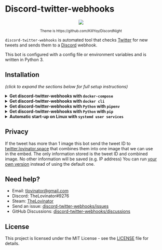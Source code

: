 # Discord-twitter-webhooks

<p align="center">
  <img src="https://raw.githubusercontent.com/TheLovinator1/discord-twitter-webhooks/master/Bot.png" />
</p>

<p align="center"><sup> Theme is https://github.com/KillYoy/DiscordNight <sup></p>

`discord-twitter-webhooks` is automated tool that checks [Twitter](https://twitter.com) for new tweets and sends them to a [Discord](https://discord.com/) webhook.

This bot is configured with a config file or environment variables and is written in Python 3.

## Installation

*(click to expand the sections below for full setup instructions)*

<details>
<summary><b>Get discord-twitter-webhooks with <code>docker-compose</code></b></summary><br/><br/>

docker-compose.yml:

```yaml
version: "3"
services:
  discord-twitter-webhooks:
    image: thelovinator/discord-twitter-webhooks
    env_file:
      - .env
    container_name: discord-twitter-webhooks
    environment:
      - WEBHOOK_URL=${WEBHOOK_URL}
      - CONSUMER_KEY=${CONSUMER_KEY}
      - CONSUMER_SECRET=${CONSUMER_SECRET}
      - ACCESS_TOKEN=${ACCESS_TOKEN}
      - ACCESS_TOKEN_SECRET=${ACCESS_TOKEN_SECRET}
      - USERS_TO_FOLLOW=${USERS_TO_FOLLOW}
      - LOG_LEVEL=${LOG_LEVEL}
      - TWITTER_IMAGE_COLLAGE_API=${TWITTER_IMAGE_COLLAGE_API}
    restart: unless-stopped
```

This bot on [Docker Hub](https://hub.docker.com/repository/docker/thelovinator/discord-reminder-bot).

## Environment variables

No space should be between the equal sign in your .env.

Right click channel you want the tweets in -> Integrations -> Webhooks -> New Webhook -> Copy Webhook URL

* WEBHOOK\_URL=https://discordapp.com/api/webhooks/582694/a3hmHAXItB_lzSYBx0-CeVeUDqac1vT

Go to [Twitter](https://developer.twitter.com/en/portal/apps/new) and create an app. If you don't get one try to fill out as much as possible. After it is created go to Keys and tokens. CONSUMER_KEY = API key, CONSUMER_SECRET = API key secret:

* CONSUMER\_KEY=ASFkopkoasfPOFkopaf
* CONSUMER\_SECRET=ASFkopkoasfPOFkopafASFkopkoasfPOFkopafASFkopkoasfPOFkopaf
* ACCESS\_TOKEN=1294501204821094-kKPOASPKOFpkoaskfpo
* ACCESS\_TOKEN\_SECRET=ASKOpokfpkoaspofOPFPO2908iAKOPSFKPO

List of Twitter users to follow, comma separated list with no spaces.

* USERS\_TO\_FOLLOW=12549841489201410,18205090125,852185020125098

How much logging that should be sent to the terminal. Can be CRITICAL, ERROR, WARNING, INFO or DEBUG

* LOG\_LEVEL=INFO

Server that runs [twitter-image-collage-maker](https://github.com/TheLovinator1/twitter-image-collage-maker). See [Privacy](#privacy) for more information.

* TWITTER\_IMAGE\_COLLAGE\_API=https://twitter.lovinator.space/add

</details>
<details>
<summary><b>Get discord-twitter-webhooks with <code>docker cli</code></b></summary><br/><br/>

```console
docker run -d \
  --name=discord-twitter-webhooks \
  -e WEBHOOK_URL=https://discord.com/api/webhooks/151256151521/Drw1jBO9Xyo1hAVsvaNdI1d077dOsfsafAV-nxIDvH-XJeSIeAVavasvkM0Vu \
  -e CONSUMER_KEY=akaopspokfpofasfsaf \
  -e CONSUMER_SECRET=fsa0fskaopfsoapfkofskaopfskopafskopaf \
  -e ACCESS_TOKEN=1521521515-JeASFAd0cGtASifvSSaSFmIr4kopAw8V0oyiH6jN \
  -e ACCESS_TOKEN_SECRET=VlHAS12FYqkQdASFd5XvyunwPaS12F8zPMTZ6IZASF1No \
  -e USERS_TO_FOLLOW=1114707756,36803580 \
  -e LOG_LEVEL=INFO \
  -e TWITTER_IMAGE_COLLAGE_API=https://twitter.lovinator.space/add \
  --restart unless-stopped \
  thelovinator/discord-twitter-webhooks
```

This bot on [Docker Hub](https://hub.docker.com/repository/docker/thelovinator/discord-reminder-bot).

## Environment variables

No space should be between the equal sign in your .env.

Right click channel you want the tweets in -> Integrations -> Webhooks -> New Webhook -> Copy Webhook URL

* WEBHOOK\_URL=https://discordapp.com/api/webhooks/582694/a3hmHAXItB_lzSYBx0-CeVeUDqac1vT
  
Go to [Twitter](https://developer.twitter.com/en/portal/apps/new) and create an app. If you don't get one try to fill out as much as possible. After it is created go to Keys and tokens. CONSUMER_KEY = API key, CONSUMER_SECRET = API key secret:

* CONSUMER\_KEY=ASFkopkoasfPOFkopaf
* CONSUMER\_SECRET=ASFkopkoasfPOFkopafASFkopkoasfPOFkopafASFkopkoasfPOFkopaf
* ACCESS\_TOKEN=1294501204821094-kKPOASPKOFpkoaskfpo
* ACCESS\_TOKEN_SECRET=ASKOpokfpkoaspofOPFPO2908iAKOPSFKPO

List of Twitter users to follow, comma separated list with no spaces.

* USERS\_TO\_FOLLOW=12549841489201410,18205090125,852185020125098

How much logging that should be sent to the terminal. Can be CRITICAL, ERROR, WARNING, INFO or DEBUG

* LOG\_LEVEL=INFO

Server that runs [twitter-image-collage-maker](https://github.com/TheLovinator1/twitter-image-collage-maker). See [Privacy](#privacy) for more information.

* TWITTER_IMAGE_COLLAGE_API=https://twitter.lovinator.space/add

</details>
<details>
<summary><b>Get discord-twitter-webhooks with <code>Python</code> with <code>pipenv</code></b></summary>

* Install latest version of Python 3.9.
* Install pipenv
  * `pip install pipenv`
* Install requirements and make virtual environment
  * `pipenv install`
* Rename .env.example to .env and fill it with things from [Twitter](https://developer.twitter.com) and [TweeterID](https://tweeterid.com). If you don't want to use the .env-file you can add variables to your environment.
* Start the bot
  * `pipenv run python main.py`

## Environment variables

No space should be between the equal sign in your .env.

Right click channel you want the tweets in -> Integrations -> Webhooks -> New Webhook -> Copy Webhook URL

* WEBHOOK\_URL=https://discordapp.com/api/webhooks/582694/a3hmHAXItB_lzSYBx0-CeVeUDqac1vT

Go to [Twitter](https://developer.twitter.com/en/portal/apps/new) and create an app. If you don't get one try to fill out as much as possible. After it is created go to Keys and tokens. CONSUMER_KEY = API key, CONSUMER_SECRET = API key secret:

* CONSUMER\_KEY=ASFkopkoasfPOFkopaf
* CONSUMER\_SECRET=ASFkopkoasfPOFkopafASFkopkoasfPOFkopafASFkopkoasfPOFkopaf
* ACCESS\_TOKEN=1294501204821094-kKPOASPKOFpkoaskfpo
* ACCESS\_TOKEN\_SECRET=ASKOpokfpkoaspofOPFPO2908iAKOPSFKPO

List of Twitter users to follow, comma separated list with no spaces.

* USERS\_TO\_FOLLOW=12549841489201410,18205090125,852185020125098

How much logging that should be sent to the terminal. Can be CRITICAL, ERROR, WARNING, INFO or DEBUG

* LOG\_LEVEL=INFO

Server that runs [twitter-image-collage-maker](https://github.com/TheLovinator1/twitter-image-collage-maker). See [Privacy](#privacy) for more information.

* TWITTER\_IMAGE\_COLLAGE\_API=https://twitter.lovinator.space/add

</details>

<details>
<summary><b>Get discord-twitter-webhooks with <code>Python</code> with <code>pip</code></b></summary>

* Install latest version of Python 3 for your operating system
* Download project from GitHub and change directory into it
* (Optional) Create virtual environment:
  * `python -m venv .venv`
    * Activate virtual environment:
      * Windows:  `.\.venv\Scripts\activate`
      * Not windows:  `source .venv/bin/activate`
* Install requirements
  * `pip install -r requirements.txt`
* Rename .env.example to .env and fill it with things from [Twitter](https://developer.twitter.com) and [TweeterID](https://tweeterid.com). If you don't want to use the .env-file you can add variables to your environment.
* Start the bot (inside the activated virtual environment if you made one):
  * `python main.py`

## Environment variables

No space should be between the equal sign in your .env.

Right click channel you want the tweets in -> Integrations -> Webhooks -> New Webhook -> Copy Webhook URL

* WEBHOOK\_URL=https://discordapp.com/api/webhooks/582694/a3hmHAXItB_lzSYBx0-CeVeUDqac1vT
  
Go to [Twitter](https://developer.twitter.com/en/portal/apps/new) and create an app. If you don't get one try to fill out as much as possible. After it is created go to Keys and tokens. CONSUMER_KEY = API key, CONSUMER_SECRET = API key secret:

* CONSUMER\_KEY=ASFkopkoasfPOFkopaf
* CONSUMER\_SECRET=ASFkopkoasfPOFkopafASFkopkoasfPOFkopafASFkopkoasfPOFkopaf
* ACCESS\_TOKEN=1294501204821094-kKPOASPKOFpkoaskfpo
* ACCESS\_TOKEN\_SECRET=ASKOpokfpkoaspofOPFPO2908iAKOPSFKPO

List of Twitter users to follow, comma separated list with no spaces.

* USERS\_TO\_FOLLOW=12549841489201410,18205090125,852185020125098

How much logging that should be sent to the terminal. Can be CRITICAL, ERROR, WARNING, INFO or DEBUG

* LOG\_LEVEL=INFO

Server that runs [twitter-image-collage-maker](https://github.com/TheLovinator1/twitter-image-collage-maker). See [Privacy](#privacy) for more information.

* TWITTER\_IMAGE\_COLLAGE\_API=https://twitter.lovinator.space/add

</details>

<details>
<summary><b>Automatic start-up on Linux with <code>systemd user services</code></b></summary>

All the user services will be placed in ~/.config/systemd/user/.

User instance of systemd does not inherit any of the environment variables set in places like .bashrc so I recommend you use the .env file.

You may have to modify WorkingDirectory and/or ExecStart. The example have it cloned directly in home.

```ini
~/.config/systemd/user/discord-twitter-webhooks.service

[Unit]
Description=discord-twitter-webhooks
Wants=network-online.target
After=network-online.target

[Service]
Type=simple
WorkingDirectory=%h/discord-twitter-webhooks
ExecStart=/usr/bin/pipenv run python %h/discord-twitter-webhooks/main.py
Restart=always

[Install]
WantedBy=default.target
```

* Start the bot. (You can also use stop and restart instead of start)
  * `systemctl --user start discord-twitter-webhooks`

* Start bot automatically at boot. You may need to run `loginctl enable-linger`
  * `systemctl --user enable discord-twitter-webhooks`

* Check status
  * `systemctl --user status discord-twitter-webhooks`
  
* Reading the journal
  * `journalctl --user-unit discord-twitter-webhooks`

</details>

## Privacy

If the tweet has more than 1 image this bot send the tweet ID to [twitter.lovinator.space](https://twitter.lovinator.space/) that combines them into one image that we can use in the embed.
The only information stored is the tweet ID and combined image. No other information will be saved (e.g. IP address)
You can run [your own version](https://github.com/TheLovinator1/twitter-image-collage-maker) instead of using the default one.

## Need help?

* Email: [tlovinator@gmail.com](mailto:tlovinator@gmail.com)
* Discord: TheLovinator#9276
* Steam: [TheLovinator](https://steamcommunity.com/id/TheLovinator/)
* Send an issue: [discord-twitter-webhooks/issues](https://github.com/TheLovinator1/discord-twitter-webhooks/issues)
* GitHub Discussions: [discord-twitter-webhooks/discussions](https://github.com/TheLovinator1/discord-twitter-webhooks/discussions)

## License

This project is licensed under the MIT License - see the [LICENSE](LICENSE) file for details.
